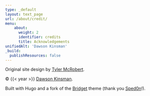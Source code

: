 ```yaml
---
type: _default
layout: text_page
url: /about/credit/
menu:
    about:
      weight: 2
      identifier: credits
      title: Acknowledgements
unifiedAlt: 'Dawson Kinsman'
_build:
  publishResources: false
---
```


Original site design by <u>[Tyler McRobert](https://tylermcrobert.com)</u>. 

&copy; {{< year >}} <u>[Dawson Kinsman](https://github.com/dkinsman)</u>.

Built with Hugo and a fork of the <u>[Bridget](https://github.com/Sped0n/bridget)</u> theme (thank you <u>[Sped0n](https://github.com/Sped0n)</u>!).
